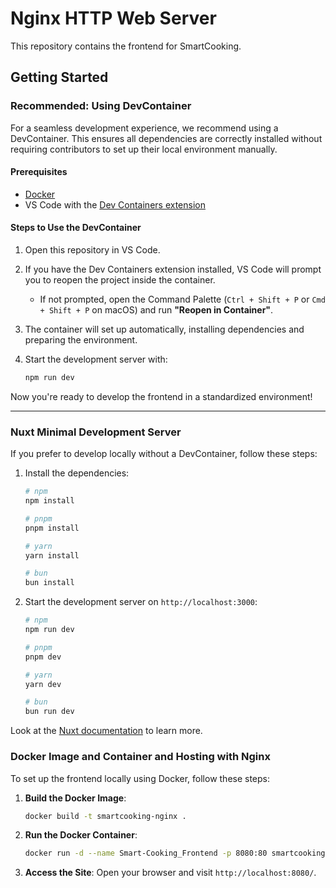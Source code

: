 # Nginx HTTP Web Server

This repository contains the frontend for SmartCooking.

## Getting Started

### Recommended: Using DevContainer

For a seamless development experience, we recommend using a DevContainer.
This ensures all dependencies are correctly installed without requiring contributors to set up their local environment manually.

#### Prerequisites

- [Docker](https://docs.docker.com/get-docker/)
- VS Code with the [Dev Containers extension](https://marketplace.visualstudio.com/items?itemName=ms-vscode-remote.remote-containers)

#### Steps to Use the DevContainer

1. Open this repository in VS Code.
2. If you have the Dev Containers extension installed, VS Code will prompt you to reopen the project inside the container.
   - If not prompted, open the Command Palette (`Ctrl + Shift + P` or `Cmd + Shift + P` on macOS) and run **"Reopen in Container"**.
3. The container will set up automatically, installing dependencies and preparing the environment.
4. Start the development server with:

   ```bash
   npm run dev
   ```

Now you're ready to develop the frontend in a standardized environment!

---

### Nuxt Minimal Development Server

If you prefer to develop locally without a DevContainer, follow these steps:

1. Install the dependencies:

   ```bash
   # npm
   npm install

   # pnpm
   pnpm install

   # yarn
   yarn install

   # bun
   bun install
   ```

2. Start the development server on `http://localhost:3000`:

   ```bash
   # npm
   npm run dev

   # pnpm
   pnpm dev

   # yarn
   yarn dev

   # bun
   bun run dev
   ```

Look at the [Nuxt documentation](https://nuxt.com/docs/getting-started/introduction) to learn more.

### Docker Image and Container and Hosting with Nginx

To set up the frontend locally using Docker, follow these steps:

1. **Build the Docker Image**:

   ```bash
   docker build -t smartcooking-nginx .
   ```

2. **Run the Docker Container**:

   ```bash
   docker run -d --name Smart-Cooking_Frontend -p 8080:80 smartcooking-nginx
   ```

3. **Access the Site**: Open your browser and visit `http://localhost:8080/`.
